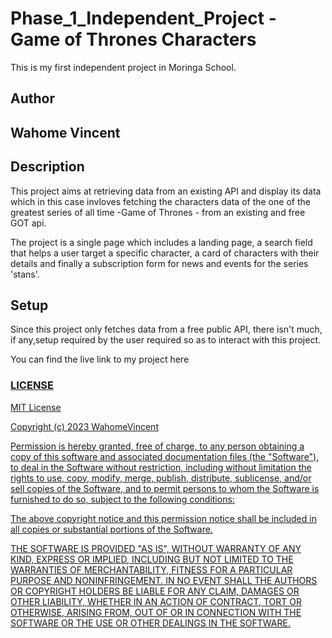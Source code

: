 <h1> Phase_1_Independent_Project - Game of Thrones Characters</h1>
<p>This is my first independent project in Moringa School.</p>

<h2>Author</h2>
<h2>Wahome Vincent<h2>

<h2>Description</h2>
<p>This project aims at retrieving data from an existing API and display its data which in this case invloves fetching the characters data of the one of the greatest series of all time -Game of Thrones - from an existing and free GOT api.</p>

<p>The project is a single page which includes a landing page, a search field that helps a user target a specific character, a card of characters with their details and finally a subscription form for news and events for the series 'stans'.</p>


<h2>Setup</h2>
<p>Since this project only fetches data from a free public API, there isn't much, if any,setup required by the user required so as to interact with this project.</p>

<p>You can find the live link to my project here <a href = "https://wahomevincent.github.io/Phase_1_Independent_Project/">
</p>

<h3>LICENSE</h3>
<p>
MIT License

Copyright (c) 2023 WahomeVincent

Permission is hereby granted, free of charge, to any person obtaining a copy
of this software and associated documentation files (the "Software"), to deal
in the Software without restriction, including without limitation the rights
to use, copy, modify, merge, publish, distribute, sublicense, and/or sell
copies of the Software, and to permit persons to whom the Software is
furnished to do so, subject to the following conditions:

The above copyright notice and this permission notice shall be included in all
copies or substantial portions of the Software.

THE SOFTWARE IS PROVIDED "AS IS", WITHOUT WARRANTY OF ANY KIND, EXPRESS OR
IMPLIED, INCLUDING BUT NOT LIMITED TO THE WARRANTIES OF MERCHANTABILITY,
FITNESS FOR A PARTICULAR PURPOSE AND NONINFRINGEMENT. IN NO EVENT SHALL THE
AUTHORS OR COPYRIGHT HOLDERS BE LIABLE FOR ANY CLAIM, DAMAGES OR OTHER
LIABILITY, WHETHER IN AN ACTION OF CONTRACT, TORT OR OTHERWISE, ARISING FROM,
OUT OF OR IN CONNECTION WITH THE SOFTWARE OR THE USE OR OTHER DEALINGS IN THE
SOFTWARE.
</p>